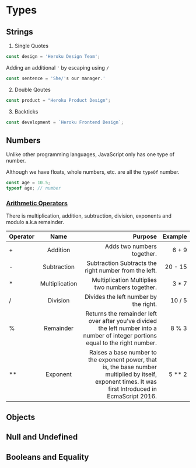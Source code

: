 # Types

## Strings
1. Single Quotes
```JavaScript
const design = 'Heroku Design Team';
```

Adding an additional `'` by escaping using `/`
```JavaScript
const sentence = 'She/'s our manager.'
```

2. Double Qoutes
```JavaScript
const product = "Heroku Product Design";
```
3. Backticks
```JavaScript
const development = `Heroku Frontend Design`;
```


## Numbers

Unlike other programming languages, JavaScript only has one type of number.

Although we have floats, whole numbers, etc. are all the `typeOf` number.

```JavaScript
const age = 10.5;
typeof age; // number
```
### [Arithmetic Operators](https://developer.mozilla.org/en-US/docs/Learn/JavaScript/First_steps/Math#Arithmetic_operators)
There is multiplication, addition, subtraction, division, exponents and modulo a.k.a remainder.

|  Operator  |      Name      |                                                                         Purpose                                                                        |  Example  |
|------------|:--------------:|-------------------------------------------------------------------------------------------------------------------------------------------------------:|----------:|
|     +      |    Addition    |                                                                   Adds two numbers together.                                                           |   6 + 9   |
|     -      |   Subtraction  |                                                  Subtraction	Subtracts the right number from the left.                                                |  20 - 15  |
|     *      | Multiplication |                                                       Multiplication	Multiplies two numbers together.                                                 |   3 * 7   |
|     /      |     Division   |                                                             Divides the left number by the right.                                                      |  10 / 5   |
|     %      |    Remainder   |         Returns the remainder left over after you've divided the left number into a number of integer portions equal to the right number.              |   8 % 3   |
|     **     |    Exponent    | Raises a base number to the exponent power, that is, the base number multiplied by itself, exponent times. It was first Introduced in EcmaScript 2016. |  5 ** 2   |
    


## Objects

## Null and Undefined


## Booleans and Equality

